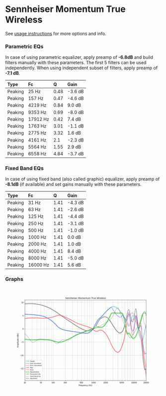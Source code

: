 # Sennheiser Momentum True Wireless
See [usage instructions](https://github.com/jaakkopasanen/AutoEq#usage) for more options and info.

### Parametric EQs
In case of using parametric equalizer, apply preamp of **-6.8dB** and build filters manually
with these parameters. The first 5 filters can be used independently.
When using independent subset of filters, apply preamp of **-7.1 dB**.

| Type    | Fc       |    Q | Gain    |
|:--------|:---------|:-----|:--------|
| Peaking | 25 Hz    | 0.48 | -3.6 dB |
| Peaking | 157 Hz   | 0.47 | -4.6 dB |
| Peaking | 4219 Hz  | 0.84 | 9.0 dB  |
| Peaking | 9353 Hz  | 0.69 | -8.0 dB |
| Peaking | 17912 Hz | 0.42 | 7.4 dB  |
| Peaking | 1763 Hz  | 3.01 | -1.1 dB |
| Peaking | 2775 Hz  | 3.32 | 1.6 dB  |
| Peaking | 4161 Hz  | 2.1  | -2.3 dB |
| Peaking | 5564 Hz  | 1.55 | 2.9 dB  |
| Peaking | 6558 Hz  | 4.84 | -3.7 dB |

### Fixed Band EQs
In case of using fixed band (also called graphic) equalizer, apply preamp of **-8.1dB**
(if available) and set gains manually with these parameters.

| Type    | Fc       |    Q | Gain    |
|:--------|:---------|:-----|:--------|
| Peaking | 31 Hz    | 1.41 | -4.3 dB |
| Peaking | 63 Hz    | 1.41 | -2.6 dB |
| Peaking | 125 Hz   | 1.41 | -4.4 dB |
| Peaking | 250 Hz   | 1.41 | -3.1 dB |
| Peaking | 500 Hz   | 1.41 | -1.0 dB |
| Peaking | 1000 Hz  | 1.41 | 0.0 dB  |
| Peaking | 2000 Hz  | 1.41 | 1.0 dB  |
| Peaking | 4000 Hz  | 1.41 | 8.4 dB  |
| Peaking | 8000 Hz  | 1.41 | -5.0 dB |
| Peaking | 16000 Hz | 1.41 | 5.6 dB  |

### Graphs
![](./Sennheiser%20Momentum%20True%20Wireless.png)